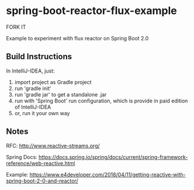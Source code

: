 # spring-boot-reactor-flux-example

FORK IT

Example to experiment with flux reactor on Spring Boot 2.0

## Build Instructions

In IntelliJ-IDEA, just:
  1. import project as Gradle project
  2. run 'gradle init'
  3. run 'gradle jar' to get a standalone .jar
  4. run with 'Spring Boot' run configuration, which is provide in paid edition of IntelliJ-IDEA
  5. or, run it your own way
  

## Notes

RFC: http://www.reactive-streams.org/

Spring Docs: https://docs.spring.io/spring/docs/current/spring-framework-reference/web-reactive.html

Example: https://www.e4developer.com/2018/04/11/getting-reactive-with-spring-boot-2-0-and-reactor/



